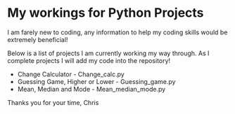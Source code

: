 # My workings for Python Projects

I am farely new to coding, any information to help my coding skills would be extremely beneficial!

Below is a list of projects I am currently working my way through. As I complete projects I will add my code into the repository!

  - Change Calculator - Change_calc.py
  - Guessing Game, Higher or Lower - Guessing_game.py
  - Mean, Median and Mode - Mean_median_mode.py

Thanks you for your time,
Chris 
